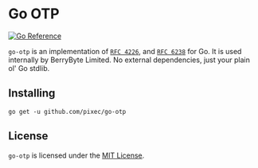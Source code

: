 # Go OTP
[![Go Reference](https://pkg.go.dev/badge/github.com/pixec/go-otp.svg)](https://pkg.go.dev/github.com/pixec/go-otp)

`go-otp` is an implementation of [`RFC 4226`](https://www.rfc-editor.org/rfc/rfc4226), and [`RFC 6238`](https://www.rfc-editor.org/rfc/rfc6238) for Go. It is used internally by BerryByte Limited. No external dependencies, just your plain ol' Go stdlib. 

## Installing
```shell
go get -u github.com/pixec/go-otp
```

## License
`go-otp` is licensed under the [MIT License](./LICENSE).
